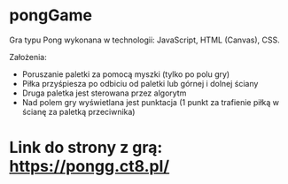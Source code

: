 # pongGame
Gra typu Pong wykonana w technologii: JavaScript, HTML (Canvas), CSS.

Założenia:
- Poruszanie paletki za pomocą myszki (tylko po polu gry)
- Piłka przyśpiesza po odbiciu od paletki lub górnej i dolnej ściany
- Druga paletka jest sterowana przez algorytm
- Nad polem gry wyświetlana jest punktacja (1 punkt za trafienie piłką w ścianę za paletką przeciwnika)
# Link do strony z grą: https://pongg.ct8.pl/
